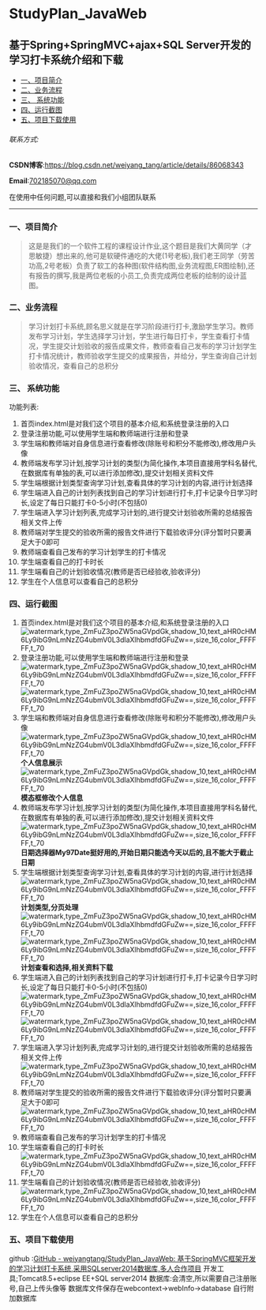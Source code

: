 # StudyPlan_JavaWeb
## 基于Spring+SpringMVC+ajax+SQL Server开发的学习打卡系统介绍和下载
<!-- toc -->

- [一、项目简介](#%E4%B8%80%E9%A1%B9%E7%9B%AE%E7%AE%80%E4%BB%8B)
- [二、业务流程](#%E4%BA%8C%E4%B8%9A%E5%8A%A1%E6%B5%81%E7%A8%8B)
- [三、 系统功能](#%E4%B8%89-%E7%B3%BB%E7%BB%9F%E5%8A%9F%E8%83%BD)
- [四、运行截图](#%E5%9B%9B%E8%BF%90%E8%A1%8C%E6%88%AA%E5%9B%BE)
- [五、项目下载使用](#%E4%BA%94%E9%A1%B9%E7%9B%AE%E4%B8%8B%E8%BD%BD%E4%BD%BF%E7%94%A8)

<!-- tocstop -->
###### 联系方式:
**CSDN博客**:https://blog.csdn.net/weiyang_tang/article/details/86068343

**Email**:702185070@qq.com

在使用中任何问题,可以直接和我们小组团队联系
***********
### 一、项目简介
>这是是我们的一个软件工程的课程设计作业,这个题目是我们大黄同学（才思敏捷）想出来的,他可是软硬件通吃的大佬(1号老板),我们老王同学（劳苦功高,2号老板）负责了软工的各种图(软件结构图,业务流程图,ER图绘制),还有报告的撰写,我是两位老板的小员工,负责完成两位老板的绘制的设计蓝图。
### 二、业务流程
>学习计划打卡系统,顾名思义就是在学习阶段进行打卡,激励学生学习。教师发布学习计划，学生选择学习计划，学生进行每日打卡，学生查看打卡情况，学生提交计划验收的报告成果文件，教师查看自己发布的学习计划学生打卡情况统计，教师验收学生提交的成果报告，并给分，学生查询自己计划验收情况，查看自己的总积分
### 三、 系统功能
功能列表:
1. 首页index.html是对我们这个项目的基本介绍,和系统登录注册的入口
2. 登录注册功能,可以使用学生端和教师端进行注册和登录
3. 学生端和教师端对自身信息进行查看修改(除账号和积分不能修改),修改用户头像
4. 教师端发布学习计划,按学习计划的类型(为简化操作,本项目直接用学科名替代,在数据库有单独的表,可以进行添加修改),提交计划相关资料文件
5. 学生端根据计划类型查询学习计划,查看具体的学习计划的内容,进行计划选择
6. 学生端进入自己的计划列表找到自己的学习计划进行打卡,打卡记录今日学习时长,设定了每日只能打卡0-5小时(不包括0)
7. 学生端进入学习计划列表,完成学习计划的,进行提交计划验收所需的总结报告相关文件上传
8. 教师端对学生提交的验收所需的报告文件进行下载验收评分(评分暂时只要满足大于0即可
9. 教师端查看自己发布的学习计划学生的打卡情况
10. 学生端查看自己的打卡时长
11. 学生端看自己的计划验收情况(教师是否已经验收,验收评分)
12. 学生在个人信息可以查看自己的总积分
### 四、运行截图
1. 首页index.html是对我们这个项目的基本介绍,和系统登录注册的入口
![watermark,type_ZmFuZ3poZW5naGVpdGk,shadow_10,text_aHR0cHM6Ly9ibG9nLmNzZG4ubmV0L3dlaXlhbmdfdGFuZw==,size_16,color_FFFFFF,t_70](https://img-blog.csdnimg.cn/20190108120907385.png?x-oss-process=image/watermark,type_ZmFuZ3poZW5naGVpdGk,shadow_10,text_aHR0cHM6Ly9ibG9nLmNzZG4ubmV0L3dlaXlhbmdfdGFuZw==,size_16,color_FFFFFF,t_70)
2. 登录注册功能,可以使用学生端和教师端进行注册和登录
![watermark,type_ZmFuZ3poZW5naGVpdGk,shadow_10,text_aHR0cHM6Ly9ibG9nLmNzZG4ubmV0L3dlaXlhbmdfdGFuZw==,size_16,color_FFFFFF,t_70](https://img-blog.csdnimg.cn/20190108121216747.png?x-oss-process=image/watermark,type_ZmFuZ3poZW5naGVpdGk,shadow_10,text_aHR0cHM6Ly9ibG9nLmNzZG4ubmV0L3dlaXlhbmdfdGFuZw==,size_16,color_FFFFFF,t_70)
![watermark,type_ZmFuZ3poZW5naGVpdGk,shadow_10,text_aHR0cHM6Ly9ibG9nLmNzZG4ubmV0L3dlaXlhbmdfdGFuZw==,size_16,color_FFFFFF,t_70](https://img-blog.csdnimg.cn/20190108121259710.png?x-oss-process=image/watermark,type_ZmFuZ3poZW5naGVpdGk,shadow_10,text_aHR0cHM6Ly9ibG9nLmNzZG4ubmV0L3dlaXlhbmdfdGFuZw==,size_16,color_FFFFFF,t_70)
3. 学生端和教师端对自身信息进行查看修改(除账号和积分不能修改),修改用户头像
![watermark,type_ZmFuZ3poZW5naGVpdGk,shadow_10,text_aHR0cHM6Ly9ibG9nLmNzZG4ubmV0L3dlaXlhbmdfdGFuZw==,size_16,color_FFFFFF,t_70](https://img-blog.csdnimg.cn/20190108121420521.png?x-oss-process=image/watermark,type_ZmFuZ3poZW5naGVpdGk,shadow_10,text_aHR0cHM6Ly9ibG9nLmNzZG4ubmV0L3dlaXlhbmdfdGFuZw==,size_16,color_FFFFFF,t_70)
**个人信息展示**
![watermark,type_ZmFuZ3poZW5naGVpdGk,shadow_10,text_aHR0cHM6Ly9ibG9nLmNzZG4ubmV0L3dlaXlhbmdfdGFuZw==,size_16,color_FFFFFF,t_70](https://img-blog.csdnimg.cn/20190108121535674.png?x-oss-process=image/watermark,type_ZmFuZ3poZW5naGVpdGk,shadow_10,text_aHR0cHM6Ly9ibG9nLmNzZG4ubmV0L3dlaXlhbmdfdGFuZw==,size_16,color_FFFFFF,t_70)
**模态框修改个人信息**
4. 教师端发布学习计划,按学习计划的类型(为简化操作,本项目直接用学科名替代,在数据库有单独的表,可以进行添加修改),提交计划相关资料文件
![watermark,type_ZmFuZ3poZW5naGVpdGk,shadow_10,text_aHR0cHM6Ly9ibG9nLmNzZG4ubmV0L3dlaXlhbmdfdGFuZw==,size_16,color_FFFFFF,t_70](https://img-blog.csdnimg.cn/20190108121759608.png?x-oss-process=image/watermark,type_ZmFuZ3poZW5naGVpdGk,shadow_10,text_aHR0cHM6Ly9ibG9nLmNzZG4ubmV0L3dlaXlhbmdfdGFuZw==,size_16,color_FFFFFF,t_70)
**日期选择器My97Date挺好用的,开始日期只能选今天以后的,且不能大于截止日期**
5. 学生端根据计划类型查询学习计划,查看具体的学习计划的内容,进行计划选择
![watermark,type_ZmFuZ3poZW5naGVpdGk,shadow_10,text_aHR0cHM6Ly9ibG9nLmNzZG4ubmV0L3dlaXlhbmdfdGFuZw==,size_16,color_FFFFFF,t_70](https://img-blog.csdnimg.cn/20190108122020588.png?x-oss-process=image/watermark,type_ZmFuZ3poZW5naGVpdGk,shadow_10,text_aHR0cHM6Ly9ibG9nLmNzZG4ubmV0L3dlaXlhbmdfdGFuZw==,size_16,color_FFFFFF,t_70)
**计划类型,分页处理**
![watermark,type_ZmFuZ3poZW5naGVpdGk,shadow_10,text_aHR0cHM6Ly9ibG9nLmNzZG4ubmV0L3dlaXlhbmdfdGFuZw==,size_16,color_FFFFFF,t_70](https://img-blog.csdnimg.cn/20190108122214935.png?x-oss-process=image/watermark,type_ZmFuZ3poZW5naGVpdGk,shadow_10,text_aHR0cHM6Ly9ibG9nLmNzZG4ubmV0L3dlaXlhbmdfdGFuZw==,size_16,color_FFFFFF,t_70)
![watermark,type_ZmFuZ3poZW5naGVpdGk,shadow_10,text_aHR0cHM6Ly9ibG9nLmNzZG4ubmV0L3dlaXlhbmdfdGFuZw==,size_16,color_FFFFFF,t_70](https://img-blog.csdnimg.cn/20190108122307707.png?x-oss-process=image/watermark,type_ZmFuZ3poZW5naGVpdGk,shadow_10,text_aHR0cHM6Ly9ibG9nLmNzZG4ubmV0L3dlaXlhbmdfdGFuZw==,size_16,color_FFFFFF,t_70)
**计划查看和选择,相关资料下载**
6. 学生端进入自己的计划列表找到自己的学习计划进行打卡,打卡记录今日学习时长,设定了每日只能打卡0-5小时(不包括0)
![watermark,type_ZmFuZ3poZW5naGVpdGk,shadow_10,text_aHR0cHM6Ly9ibG9nLmNzZG4ubmV0L3dlaXlhbmdfdGFuZw==,size_16,color_FFFFFF,t_70](https://img-blog.csdnimg.cn/20190108122422182.png?x-oss-process=image/watermark,type_ZmFuZ3poZW5naGVpdGk,shadow_10,text_aHR0cHM6Ly9ibG9nLmNzZG4ubmV0L3dlaXlhbmdfdGFuZw==,size_16,color_FFFFFF,t_70)
![watermark,type_ZmFuZ3poZW5naGVpdGk,shadow_10,text_aHR0cHM6Ly9ibG9nLmNzZG4ubmV0L3dlaXlhbmdfdGFuZw==,size_16,color_FFFFFF,t_70](https://img-blog.csdnimg.cn/20190108122506841.png?x-oss-process=image/watermark,type_ZmFuZ3poZW5naGVpdGk,shadow_10,text_aHR0cHM6Ly9ibG9nLmNzZG4ubmV0L3dlaXlhbmdfdGFuZw==,size_16,color_FFFFFF,t_70)
7. 学生端进入学习计划列表,完成学习计划的,进行提交计划验收所需的总结报告相关文件上传
![watermark,type_ZmFuZ3poZW5naGVpdGk,shadow_10,text_aHR0cHM6Ly9ibG9nLmNzZG4ubmV0L3dlaXlhbmdfdGFuZw==,size_16,color_FFFFFF,t_70](https://img-blog.csdnimg.cn/20190108122818704.png?x-oss-process=image/watermark,type_ZmFuZ3poZW5naGVpdGk,shadow_10,text_aHR0cHM6Ly9ibG9nLmNzZG4ubmV0L3dlaXlhbmdfdGFuZw==,size_16,color_FFFFFF,t_70)
8. 教师端对学生提交的验收所需的报告文件进行下载验收评分(评分暂时只要满足大于0即可
![watermark,type_ZmFuZ3poZW5naGVpdGk,shadow_10,text_aHR0cHM6Ly9ibG9nLmNzZG4ubmV0L3dlaXlhbmdfdGFuZw==,size_16,color_FFFFFF,t_70](https://img-blog.csdnimg.cn/20190108122927309.png?x-oss-process=image/watermark,type_ZmFuZ3poZW5naGVpdGk,shadow_10,text_aHR0cHM6Ly9ibG9nLmNzZG4ubmV0L3dlaXlhbmdfdGFuZw==,size_16,color_FFFFFF,t_70)
9. 教师端查看自己发布的学习计划学生的打卡情况
10. 学生端查看自己的打卡时长
![watermark,type_ZmFuZ3poZW5naGVpdGk,shadow_10,text_aHR0cHM6Ly9ibG9nLmNzZG4ubmV0L3dlaXlhbmdfdGFuZw==,size_16,color_FFFFFF,t_70](https://img-blog.csdnimg.cn/2019010812265851.png?x-oss-process=image/watermark,type_ZmFuZ3poZW5naGVpdGk,shadow_10,text_aHR0cHM6Ly9ibG9nLmNzZG4ubmV0L3dlaXlhbmdfdGFuZw==,size_16,color_FFFFFF,t_70)
11. 学生端看自己的计划验收情况(教师是否已经验收,验收评分)
![watermark,type_ZmFuZ3poZW5naGVpdGk,shadow_10,text_aHR0cHM6Ly9ibG9nLmNzZG4ubmV0L3dlaXlhbmdfdGFuZw==,size_16,color_FFFFFF,t_70](https://img-blog.csdnimg.cn/2019010812302796.png?x-oss-process=image/watermark,type_ZmFuZ3poZW5naGVpdGk,shadow_10,text_aHR0cHM6Ly9ibG9nLmNzZG4ubmV0L3dlaXlhbmdfdGFuZw==,size_16,color_FFFFFF,t_70)
12. 学生在个人信息可以查看自己的总积分
### 五、项目下载使用
github :[GitHub - weiyangtang/StudyPlan_JavaWeb: 基于SpringMVC框架开发的学习计划打卡系统,采用SQLserver2014数据库,多人合作项目](https://github.com/weiyangtang/StudyPlan_JavaWeb)
开发工具;Tomcat8.5+eclipse EE+SQL server2014
数据库:会清空,所以需要自己注册账号,自己上传头像等
数据库文件保存在webcontext->webInfo->database 自行附加数据库
